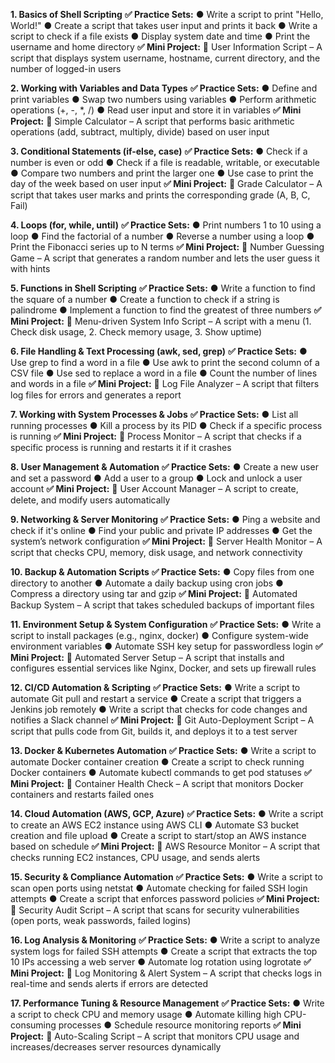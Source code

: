 **1. Basics of Shell Scripting** 
**✅ Practice Sets:**
●  Write a script to print "Hello, World!" 
●  Create a script that takes user input and prints it back 
●  Write a script to check if a file exists 
●  Display system date and time 
●  Print the username and home directory 
**✅ Mini Project:** 
📌 User Information Script – A script that displays system username, hostname, current 
directory, and the number of logged-in users 
 
**2. Working with Variables and Data Types**
**✅ Practice Sets:**
●  Define and print variables 
●  Swap two numbers using variables 
●  Perform arithmetic operations (+, -, *, /) 
●  Read user input and store it in variables 
**✅ Mini Project:** 
📌 Simple Calculator – A script that performs basic arithmetic operations (add, subtract, 
multiply, divide) based on user input 
 
**3. Conditional Statements (if-else, case)** 
**✅ Practice Sets:** 
●  Check if a number is even or odd 
●  Check if a file is readable, writable, or executable 
●  Compare two numbers and print the larger one 
●  Use case to print the day of the week based on user input 
**✅ Mini Project:** 
📌 Grade Calculator – A script that takes user marks and prints the corresponding grade 
(A, B, C, Fail) 
 
**4. Loops (for, while, until)**
**✅ Practice Sets:**
●  Print numbers 1 to 10 using a loop 
●  Find the factorial of a number 
●  Reverse a number using a loop 
●  Print the Fibonacci series up to N terms 
**✅ Mini Project:**
📌 Number Guessing Game – A script that generates a random number and lets the user 
guess it with hints 
 
**5. Functions in Shell Scripting**
**✅ Practice Sets:**
●  Write a function to find the square of a number 
●  Create a function to check if a string is palindrome 
●  Implement a function to find the greatest of three numbers 
**✅ Mini Project:**
📌 Menu-driven System Info Script – A script with a menu (1. Check disk usage, 2. Check 
memory usage, 3. Show uptime) 
 
**6. File Handling & Text Processing (awk, sed, grep)**
**✅ Practice Sets:**
●  Use grep to find a word in a file 
●  Use awk to print the second column of a CSV file 
●  Use sed to replace a word in a file 
●  Count the number of lines and words in a file 
**✅ Mini Project:**
📌 Log File Analyzer – A script that filters log files for errors and generates a report 
 
**7. Working with System Processes & Jobs** 
**✅ Practice Sets:**
●  List all running processes 
●  Kill a process by its PID 
●  Check if a specific process is running 
**✅ Mini Project:**
📌 Process Monitor – A script that checks if a specific process is running and restarts it if it 
crashes 
 
**8. User Management & Automation** 
**✅ Practice Sets:**
●  Create a new user and set a password 
●  Add a user to a group 
●  Lock and unlock a user account 
**✅ Mini Project:**
📌 User Account Manager – A script to create, delete, and modify users automatically 
 
**9. Networking & Server Monitoring**
**✅ Practice Sets:**
●  Ping a website and check if it's online 
●  Find your public and private IP addresses 
●  Get the system’s network configuration 
**✅ Mini Project:**
📌 Server Health Monitor – A script that checks CPU, memory, disk usage, and network 
connectivity 
 
**10. Backup & Automation Scripts**
**✅ Practice Sets:** 
●  Copy files from one directory to another 
●  Automate a daily backup using cron jobs 
●  Compress a directory using tar and gzip 
**✅ Mini Project:**
📌 Automated Backup System – A script that takes scheduled backups of important files 

**11. Environment Setup & System Configuration**
**✅ Practice Sets:**
●  Write a script to install packages (e.g., nginx, docker) 
●  Configure system-wide environment variables 
●  Automate SSH key setup for passwordless login 
**✅ Mini Project:**
📌 Automated Server Setup – A script that installs and configures essential services like 
Nginx, Docker, and sets up firewall rules 
 
**12. CI/CD Automation & Scripting**
**✅ Practice Sets:**
●  Write a script to automate Git pull and restart a service 
●  Create a script that triggers a Jenkins job remotely 
●  Write a script that checks for code changes and notifies a Slack channel 
**✅ Mini Project:**
📌 Git Auto-Deployment Script – A script that pulls code from Git, builds it, and deploys it 
to a test server 
 
**13. Docker & Kubernetes Automation** 
**✅ Practice Sets:** 
●  Write a script to automate Docker container creation 
●  Create a script to check running Docker containers 
●  Automate kubectl commands to get pod statuses 
**✅ Mini Project:**
📌 Container Health Check – A script that monitors Docker containers and restarts failed 
ones 
 
**14. Cloud Automation (AWS, GCP, Azure)** 
**✅ Practice Sets:**
●  Write a script to create an AWS EC2 instance using AWS CLI 
●  Automate S3 bucket creation and file upload 
●  Create a script to start/stop an AWS instance based on schedule 
**✅ Mini Project:**
📌 AWS Resource Monitor – A script that checks running EC2 instances, CPU usage, and 
sends alerts 
 
**15. Security & Compliance Automation** 
**✅ Practice Sets:** 
●  Write a script to scan open ports using netstat 
●  Automate checking for failed SSH login attempts 
●  Create a script that enforces password policies 
**✅ Mini Project:**
📌 Security Audit Script – A script that scans for security vulnerabilities (open ports, weak 
passwords, failed logins) 
 
**16. Log Analysis & Monitoring**
**✅ Practice Sets:**
●  Write a script to analyze system logs for failed SSH attempts 
●  Create a script that extracts the top 10 IPs accessing a web server 
●  Automate log rotation using logrotate 
**✅ Mini Project:** 
📌 Log Monitoring & Alert System – A script that checks logs in real-time and sends alerts 
if errors are detected 
 
**17. Performance Tuning & Resource Management** 
**✅ Practice Sets:**
●  Write a script to check CPU and memory usage 
●  Automate killing high CPU-consuming processes 
●  Schedule resource monitoring reports 
**✅ Mini Project:**
📌 Auto-Scaling Script – A script that monitors CPU usage and increases/decreases 
server resources dynamically 
 
